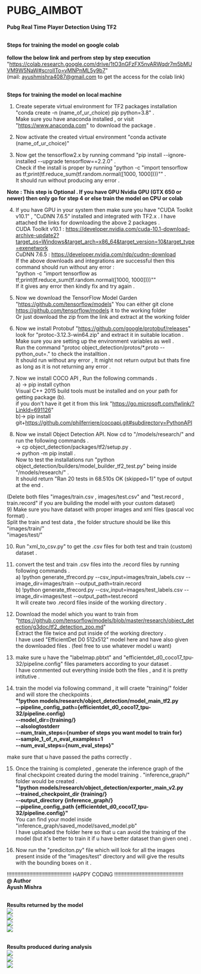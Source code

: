 # PUBG_AIMBOT
<b>Pubg Real Time Player Detection Using TF2 </b>

<br/><b>Steps for training the model on google colab </b><br/>
<br/><b> follow the below link and perfrom step by step execution </b><br/>
"https://colab.research.google.com/drive/1tO3nGFzFX5nvARWqdr7m5bMUVM9W5NaW#scrollTo=vMNPnML5y9b7" <br/>
(mail: ayushmishra4087@gmail.com to get the access for the colab link)

<br/><b>Steps for training the model on local machine </b><br/>
1) Create seperate virtual environment for TF2 packages installation "conda create -n (name_of_ur_choice) pip python=3.8"  . <br/>
Make sure you have anaconda installed , or visit "https://www.anaconda.com" to download the package . <br/>

2) Now activate the created virtual environment "conda activate (name_of_ur_choice)" <br/> 

3) Now get the tensorflow2.x by running command "pip install --ignore-installed --upgrade tensorflow==2.2.0" .<br/>
Check if the install is proper by running "python -c "import tensorflow as tf;print(tf.reduce_sum(tf.random.normal([1000, 1000])))"" . <br/>
It should run without producing any error . <br/>

<b>Note : This step is Optional . If you have GPU Nvidia GPU (GTX 650 or newer) then only go for step 4 or else train the model on CPU or colab </b> <br/>

4) If you have GPU in your system then make sure you have "CUDA Toolkit v10.1" , "CuDNN 7.6.5" installed and integrated with TF2.x .
I have attached the links for downloading the above 2 packages . <br/>
CUDA Toolkit v10.1 : https://developer.nvidia.com/cuda-10.1-download-archive-update2?target_os=Windows&target_arch=x86_64&target_version=10&target_type=exenetwork <br/>
CuDNN 7.6.5 : https://developer.nvidia.com/rdp/cudnn-download <br/>
If the above downloads and integrations are successful then this command should run without any error : <br/>
"python -c "import tensorflow as tf;print(tf.reduce_sum(tf.random.normal([1000, 1000])))"" <br/>
If it gives any error then kindly fix and try again .<br/>

5) Now we download the TensorFlow Model Garden "https://github.com/tensorflow/models"
You can either git clone https://github.com/tensorflow/models it to the working folder <br/>
Or just download the zip from the link and extract at the working folder <br/>

6) Now we install Protobuf "https://github.com/google/protobuf/releases" look for "protoc-3.12.3-win64.zip" and extract it in suitable location . <br/>
Make sure you are setting up the environment variables as well . <br/>
Run the command "protoc object_detection/protos/*.proto --python_out=."  to check the installtion . <br/>
It should run without any error , It might not return output but thats fine as long as it is not returning any error . <br/>

7) Now we install COCO API , Run the following commands . <br/>
a) -> pip install cython <br/>
Visual C++ 2015 build tools must be installed and on your path for getting package (b). <br/>
if you don't have it get it from this link "https://go.microsoft.com/fwlink/?LinkId=691126" <br/>
b)-> pip install git+https://github.com/philferriere/cocoapi.git#subdirectory=PythonAPI <br/>

8) Now we install Object Detection API. Now cd to "/models/research/" and run the following commands . <br/>
-> cp object_detection/packages/tf2/setup.py . <br/>
-> python -m pip install . <br/>
Now to test the installations run "python object_detection/builders/model_builder_tf2_test.py" being inside "/models/research/" . <br/>
It should return "Ran 20 tests in 68.510s OK (skipped=1)" type of output at the end .<br/>

(Delete both files "images/train.csv , images/test.csv" and "test.record , train.record" if you are building the model with your custom dataset) <br/>
9) Make sure you have dataset with proper images and xml files (pascal voc format) . <br/>
Split the train and test data , the folder structure should be like this <br/>
"images/train/" <br/>
"images/test/" <br/>

10) Run "xml_to_csv.py" to get the .csv files for both test and train (custom) dataset .<br/>

11) convert the test and train .csv files into the .record files by running following commands . <br/>
a) !python generate_tfrecord.py --csv_input=images/train_labels.csv --image_dir=images/train --output_path=train.record <br/>
b) !python generate_tfrecord.py --csv_input=images/test_labels.csv --image_dir=images/test --output_path=test.record <br/>
It will create two .record files inside of the working directory . <br/>

12) Download the model which you want to train from "https://github.com/tensorflow/models/blob/master/research/object_detection/g3doc/tf2_detection_zoo.md" <br/>
Extract the file twice and put inside of the working directory .<br/>
I have used "EfficientDet D0 512x512" model here and have also given the downloaded files . (feel free to use whatever model u want) <br/>

13) make sure u have the "labelmap.pbtxt" and "efficientdet_d0_coco17_tpu-32/pipeline.config" files parameters according to your dataset .<br/>
I have commented out everything inside both the files , and it is pretty intitutive . <br/>

14) train the model via following command , it will craete "training/" folder and will store the checkpoints .
<br/><b>"!python models/research/object_detection/model_main_tf2.py \
    --pipeline_config_path={efficientdet_d0_coco17_tpu-32/pipeline.config} \
    --model_dir={training/} \
    --alsologtostderr \
    --num_train_steps={number of steps you want model to train for} \
    --sample_1_of_n_eval_examples=1 \
    --num_eval_steps={num_eval_steps}"</b><br/>
    
   make sure that u have passed the paths correctly . <br/>
   
15) Once the training is completed , generate the inference graph of the final checkpoint created during the model training . "inference_graph/" folder would be created .
  <br/><b> "!python models/research/object_detection/exporter_main_v2.py \
    --trained_checkpoint_dir {training/} \
    --output_directory {inference_graph/} \
    --pipeline_config_path {efficientdet_d0_coco17_tpu-32/pipeline.config}"</b><br/>
 You can find your model inside "inference_graph/saved_model/saved_model.pb"<br/> 
 I have uploaded the folder here so that u can avoid the training of the model (but it's better to train it if u have better dataset than given one) . <br/>
 
16) Now run the "prediciton.py" file which will look for all the images present inside of the "images/test" directory and will give
    the results with the bounding boxes on it .
 
    
!!!!!!!!!!!!!!!!!!!!!!!!!!!!!!!!!!!!!!!!!!! HAPPY CODING !!!!!!!!!!!!!!!!!!!!!!!!!!!!!!!!!!!!!!!!!!!!!!<br/>
<b>@ Author </b> <br/>
<b>Ayush Mishra</b><br/>


<br/><b> Results returned by the model </b> <br/>
![](/predictions/1.png) <br/>
![](/predictions/2.png) <br/>
![](/predictions/3.png) <br/>
![](/predictions/4.png) <br/>

<br/><b> Results produced during analysis </b> <br/>
![](result1.png) <br/>
![](result2.png) <br/>
![](result3.png) <br/>



